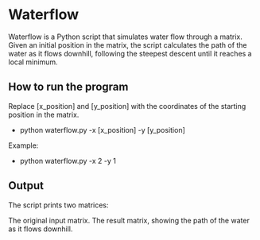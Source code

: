 # Waterflow

Waterflow is a Python script that simulates water flow through a matrix. 
Given an initial position in the matrix, the script calculates the path of the water as it flows downhill, following the steepest descent until it reaches a local minimum.

## How to run the program

Replace [x_position] and [y_position] with the coordinates of the starting position in the matrix.

- python waterflow.py -x [x_position] -y [y_position]

Example:
- python waterflow.py -x 2 -y 1

## Output

The script prints two matrices:

The original input matrix.
The result matrix, showing the path of the water as it flows downhill.
